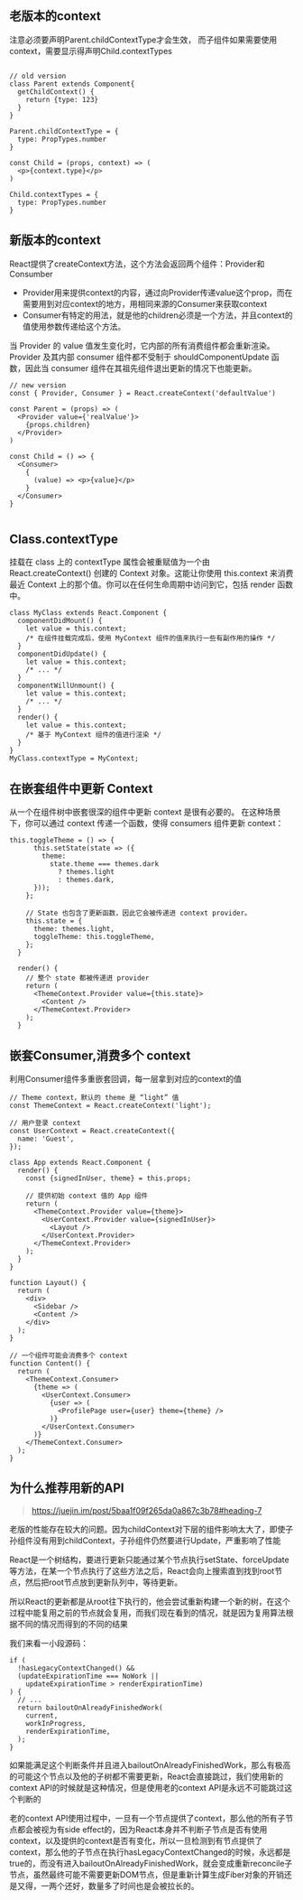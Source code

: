 ## 老版本的context

注意必须要声明Parent.childContextType才会生效，
而子组件如果需要使用context，需要显示得声明Child.contextTypes

```

// old version
class Parent extends Component{
  getChildContext() {
    return {type: 123}
  }
}

Parent.childContextType = {
  type: PropTypes.number
}

const Child = (props, context) => (
  <p>{context.type}</p>
)

Child.contextTypes = {
  type: PropTypes.number
}

```

## 新版本的context

React提供了createContext方法，这个方法会返回两个组件：Provider和Consumber

- Provider用来提供context的内容，通过向Provider传递value这个prop，而在需要用到对应context的地方，用相同来源的Consumer来获取context
- Consumer有特定的用法，就是他的children必须是一个方法，并且context的值使用参数传递给这个方法。


当 Provider 的 value 值发生变化时，它内部的所有消费组件都会重新渲染。Provider 及其内部 consumer 组件都不受制于 shouldComponentUpdate 函数，因此当 consumer 组件在其祖先组件退出更新的情况下也能更新。


```
// new version
const { Provider, Consumer } = React.createContext('defaultValue')

const Parent = (props) => (
  <Provider value={'realValue'}>
    {props.children}
  </Provider>
)

const Child = () => {
  <Consumer>
    {
      (value) => <p>{value}</p>
    }
  </Consumer>
}


```

## Class.contextType

挂载在 class 上的 contextType 属性会被重赋值为一个由 React.createContext() 创建的 Context 对象。这能让你使用 this.context 来消费最近 Context 上的那个值。你可以在任何生命周期中访问到它，包括 render 函数中。

```
class MyClass extends React.Component {
  componentDidMount() {
    let value = this.context;
    /* 在组件挂载完成后，使用 MyContext 组件的值来执行一些有副作用的操作 */
  }
  componentDidUpdate() {
    let value = this.context;
    /* ... */
  }
  componentWillUnmount() {
    let value = this.context;
    /* ... */
  }
  render() {
    let value = this.context;
    /* 基于 MyContext 组件的值进行渲染 */
  }
}
MyClass.contextType = MyContext;
```

## 在嵌套组件中更新 Context

从一个在组件树中嵌套很深的组件中更新 context 是很有必要的。
在这种场景下，你可以通过 context 传递一个函数，使得 consumers 组件更新 context：

```
this.toggleTheme = () => {
      this.setState(state => ({
        theme:
          state.theme === themes.dark
            ? themes.light
            : themes.dark,
      }));
    };

    // State 也包含了更新函数，因此它会被传递进 context provider。
    this.state = {
      theme: themes.light,
      toggleTheme: this.toggleTheme,
    };
  }

  render() {
    // 整个 state 都被传递进 provider
    return (
      <ThemeContext.Provider value={this.state}>
        <Content />
      </ThemeContext.Provider>
    );
  }
```

## 嵌套Consumer,消费多个 context

利用Consumer组件多重嵌套回调，每一层拿到对应的context的值

```
// Theme context，默认的 theme 是 “light” 值
const ThemeContext = React.createContext('light');

// 用户登录 context
const UserContext = React.createContext({
  name: 'Guest',
});

class App extends React.Component {
  render() {
    const {signedInUser, theme} = this.props;

    // 提供初始 context 值的 App 组件
    return (
      <ThemeContext.Provider value={theme}>
        <UserContext.Provider value={signedInUser}>
          <Layout />
        </UserContext.Provider>
      </ThemeContext.Provider>
    );
  }
}

function Layout() {
  return (
    <div>
      <Sidebar />
      <Content />
    </div>
  );
}

// 一个组件可能会消费多个 context
function Content() {
  return (
    <ThemeContext.Consumer>
      {theme => (
        <UserContext.Consumer>
          {user => (
            <ProfilePage user={user} theme={theme} />
          )}
        </UserContext.Consumer>
      )}
    </ThemeContext.Consumer>
  );
}
```

## 为什么推荐用新的API
>https://juejin.im/post/5baa1f09f265da0a867c3b78#heading-7

老版的性能存在较大的问题。因为childContext对下层的组件影响太大了，即使子孙组件没有用到childContext，子孙组件仍然要进行Update，严重影响了性能



React是一个树结构，要进行更新只能通过某个节点执行setState、forceUpdate等方法，在某一个节点执行了这些方法之后，React会向上搜索直到找到root节点，然后把root节点放到更新队列中，等待更新。

所以React的更新都是从root往下执行的，他会尝试重新构建一个新的树，在这个过程中能复用之前的节点就会复用，而我们现在看到的情况，就是因为复用算法根据不同的情况而得到的不同的结果

我们来看一小段源码：

```
if (
  !hasLegacyContextChanged() &&
  (updateExpirationTime === NoWork ||
    updateExpirationTime > renderExpirationTime)
) {
  // ...
  return bailoutOnAlreadyFinishedWork(
    current,
    workInProgress,
    renderExpirationTime,
  );
}
```

如果能满足这个判断条件并且进入bailoutOnAlreadyFinishedWork，那么有极高的可能这个节点以及他的子树都不需要更新，React会直接跳过，我们使用新的context API的时候就是这种情况，但是使用老的context API是永远不可能跳过这个判断的

老的context API使用过程中，一旦有一个节点提供了context，那么他的所有子节点都会被视为有side effect的，因为React本身并不判断子节点是否有使用context，以及提供的context是否有变化，所以一旦检测到有节点提供了context，那么他的子节点在执行hasLegacyContextChanged的时候，永远都是true的，而没有进入bailoutOnAlreadyFinishedWork，就会变成重新reconcile子节点，虽然最终可能不需要更新DOM节点，但是重新计算生成Fiber对象的开销还是又得，一两个还好，数量多了时间也是会被拉长的。